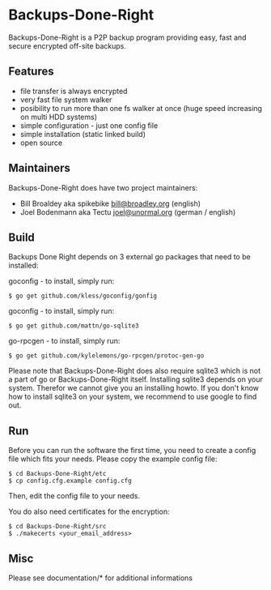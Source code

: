 # Backups-Done-Right

Backups-Done-Right is a P2P backup program providing easy, fast and secure encrypted off-site backups.


## Features

* file transfer is always encrypted
* very fast file system walker
* posibility to run more than one fs walker at once (huge speed increasing on multi HDD systems)
* simple configuration - just one config file
* simple installation (static linked build)
* open source


## Maintainers

Backups-Done-Right does have two project maintainers:

* Bill Broaldey   aka spikebike	<bill@broadley.org>	(english)
* Joel Bodenmann  aka Tectu	<joel@unormal.org>	(german / english)


## Build

Backups Done Right depends on 3 external go packages that need to be installed:

goconfig - to install, simply run:

	$ go get github.com/kless/goconfig/gonfig


goconfig - to install, simply run:

	$ go get github.com/mattn/go-sqlite3


go-rpcgen - to install, simply run:

	$ go get github.com/kylelemons/go-rpcgen/protoc-gen-go


Please note that Backups-Done-Right does also require sqlite3 which is not a part of go or Backups-Done-Right itself. 
Installing sqlite3 depends on your system. Therefor we cannot give you an installing howto. If you don't know how to install sqlite3 on your system, we recommend to use google to find out.


## Run

Before you can run the software the first time, you need to create a config file which fits your needs. Please copy the example config file:

	$ cd Backups-Done-Right/etc
	$ cp config.cfg.example config.cfg

Then, edit the config file to your needs.

You do also need certificates for the encryption:

	$ cd Backups-Done-Right/src
	$ ./makecerts <your_email_address>


## Misc

Please see documentation/* for additional informations

